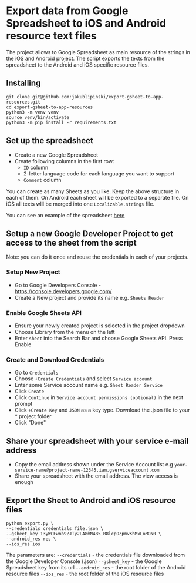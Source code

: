 # Export data from Google Spreadsheet to iOS and Android resource text files

The project allows to Google Spreadsheet as main resource of the strings in the iOS and Android project. The script exports the texts from the spreadsheet to the Android and iOS specific resource files.

## Installing

```
git clone git@github.com:jakublipinski/export-gsheet-to-app-resources.git
cd export-gsheet-to-app-resources
python3 -m venv venv
source venv/bin/activate
python3 -m pip install -r requirements.txt
```

## Set up the spreadsheet

* Create a new Google Spreadsheet
* Create following columns in the first row:
    * `ID` column
    * 2-letter language code for each language you want to support
    * `Comment` column

You can create as many Sheets as you like. Keep the above structure in each of them. On Android each sheet will be exported to a separate file. On iOS all texts wlll be merged into one `Localizable.strings` file.

You can see an example of the spreadsheet [here](https://docs.google.com/spreadsheets/d/13yWCFwnb9ZJTy2LA8mN485_R8lcpOZpmvKhMxLoMON0/edit?usp=sharing)

## Setup a new Google Developer Project to get access to the sheet from the script

Note: you can do it once and reuse the credentials in each of your projects.

### Setup New Project

* Go to Google Developers Console - https://console.developers.google.com/
* Create a New project and provide its name e.g. `Sheets Reader`

### Enable Google Sheets API

* Ensure your newly created project is selected in the project dropdown
* Choose Library from the menu on the left
* Enter `sheet` into the Search Bar and choose Google Sheets API. Press Enable
 
### Create and Download Credentials

* Go to `Credentials`
* Choose `+Create Credentials` and select `Service account`
* Enter some Service account name e.g. `Sheet Reader Service`
* Click `Create`
* Click `Continue` in `Service account permissions (optional)` in the next prompt
* Click `+Create Key` and `JSON` as a key type. Download the .json file to your * project folder
* Click "Done"

## Share your spreadsheet with your service e-mail address

* Copy the email address shown under the Service Account list e.g `your-service-name@project-name-12345.iam.gserviceaccount.com`
* Share your spreadsheet with the email address. The view access is enough

## Export the Sheet to Android and iOS resource files

```
python export.py \
--credentials credentials_file.json \
--gsheet_key 13yWCFwnb9ZJTy2LA8mN485_R8lcpOZpmvKhMxLoMON0 \
--android_res res \
--ios_res ios
```

The parameters are:
`--credentials` - the credentials file downloaded from the Google Developer Console (.json)
`--gsheet_key` - the Google Spreadsheet key from its url
`--android_res` - the root folder of the Android resource files
`--ios_res` - the root folder of the iOS resource files


